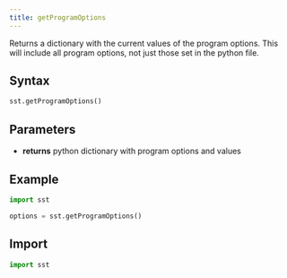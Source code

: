 ```yaml
---
title: getProgramOptions
---
```


Returns a dictionary with the current values of the program options. This will include all program options, not just those set in the python file. 

## Syntax
```python
sst.getProgramOptions()
```

## Parameters
* **returns** python dictionary with program options and values 

## Example

```python
import sst

options = sst.getProgramOptions()
```

## Import
```python
import sst
```